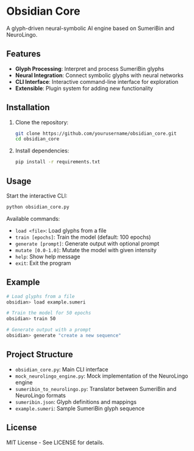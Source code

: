 # Obsidian Core

A glyph-driven neural-symbolic AI engine based on SumeriBin and NeuroLingo.

## Features

- **Glyph Processing**: Interpret and process SumeriBin glyphs
- **Neural Integration**: Connect symbolic glyphs with neural networks
- **CLI Interface**: Interactive command-line interface for exploration
- **Extensible**: Plugin system for adding new functionality

## Installation

1. Clone the repository:
   ```bash
   git clone https://github.com/yourusername/obsidian_core.git
   cd obsidian_core
   ```

2. Install dependencies:
   ```bash
   pip install -r requirements.txt
   ```

## Usage

Start the interactive CLI:
```bash
python obsidian_core.py
```

Available commands:
- `load <file>`: Load glyphs from a file
- `train [epochs]`: Train the model (default: 100 epochs)
- `generate [prompt]`: Generate output with optional prompt
- `mutate [0.0-1.0]`: Mutate the model with given intensity
- `help`: Show help message
- `exit`: Exit the program

## Example

```bash
# Load glyphs from a file
obsidian> load example.sumeri

# Train the model for 50 epochs
obsidian> train 50

# Generate output with a prompt
obsidian> generate "create a new sequence"
```

## Project Structure

- `obsidian_core.py`: Main CLI interface
- `mock_neurolingo_engine.py`: Mock implementation of the NeuroLingo engine
- `sumeribin_to_neurolingo.py`: Translator between SumeriBin and NeuroLingo formats
- `sumeribin.json`: Glyph definitions and mappings
- `example.sumeri`: Sample SumeriBin glyph sequence

## License

MIT License - See LICENSE for details.
